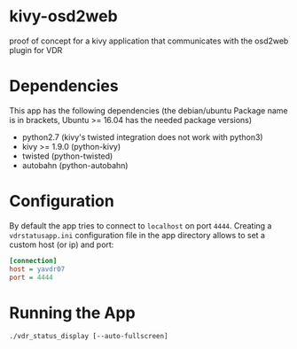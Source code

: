 # kivy-osd2web
proof of concept for a kivy application that communicates with the osd2web plugin for VDR

# Dependencies
This app has the following dependencies (the debian/ubuntu Package name is in brackets, Ubuntu >= 16.04 has the needed package versions)
 - python2.7 (kivy's twisted integration does not work with python3)
 - kivy >= 1.9.0 (python-kivy)
 - twisted (python-twisted)
 - autobahn (python-autobahn)

# Configuration
By default the app tries to connect to `localhost` on port `4444`.
Creating a `vdrstatusapp.ini` configuration file in the app directory allows to set a custom host (or ip) and port:

```ini
[connection]
host = yavdr07
port = 4444
```
# Running the App

```
./vdr_status_display [--auto-fullscreen]
```
